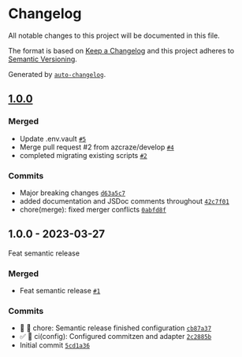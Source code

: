 # Changelog

All notable changes to this project will be documented in this file.

The format is based on [Keep a Changelog](https://keepachangelog.com/en/1.0.0/)
and this project adheres to [Semantic Versioning](https://semver.org/spec/v2.0.0.html).

Generated by [`auto-changelog`](https://github.com/CookPete/auto-changelog).

## [1.0.0](https://github.com/Users/home/compare/1.0.0...1.0.0)

### Merged

- Update .env.vault [`#5`](https://github.com/Users/home/pull/5)
- Merge pull request #2 from azcraze/develop [`#4`](https://github.com/Users/home/pull/4)
- completed migrating existing scripts [`#2`](https://github.com/Users/home/pull/2)

### Commits

- Major breaking changes [`d63a5c7`](https://github.com/Users/home/commit/d63a5c70e0a8df974dc4e737bfe829ebab70c921)
- added documentation and JSDoc comments throughout [`42c7f01`](https://github.com/Users/home/commit/42c7f010f0cdcc804b5833e47d59ed7e56eee1d8)
- chore(merge): fixed merger conflicts [`0abfd8f`](https://github.com/Users/home/commit/0abfd8f7a3cc61daa2ef2637458043fbc52c3b4a)

## 1.0.0 - 2023-03-27

Feat semantic release

### Merged

- Feat semantic release [`#1`](https://github.com/Users/home/pull/1)

### Commits

- :construction_worker: :hammer: chore: Semantic release finished configuration [`cb87a37`](https://github.com/Users/home/commit/cb87a371259fbb8ddfe3bebe5fbde9c6f1b7d186)
- :white_check_mark: :ferris_wheel: ci(config): Configured commitzen and adapter [`2c2885b`](https://github.com/Users/home/commit/2c2885b496913b77d88026f2eac0a204067e2f2a)
- Initial commit [`5cd1a36`](https://github.com/Users/home/commit/5cd1a365b3656b6bc1b8ab4b9eb6100787fc2ad3)
